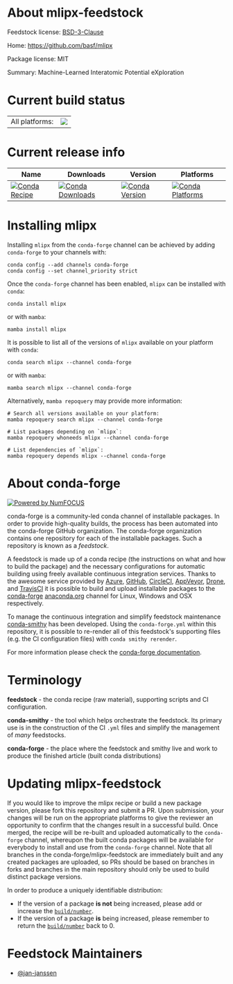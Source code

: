 About mlipx-feedstock
=====================

Feedstock license: [BSD-3-Clause](https://github.com/conda-forge/mlipx-feedstock/blob/main/LICENSE.txt)

Home: https://github.com/basf/mlipx

Package license: MIT

Summary: Machine-Learned Interatomic Potential eXploration

Current build status
====================


<table><tr><td>All platforms:</td>
    <td>
      <a href="https://dev.azure.com/conda-forge/feedstock-builds/_build/latest?definitionId=24930&branchName=main">
        <img src="https://dev.azure.com/conda-forge/feedstock-builds/_apis/build/status/mlipx-feedstock?branchName=main">
      </a>
    </td>
  </tr>
</table>

Current release info
====================

| Name | Downloads | Version | Platforms |
| --- | --- | --- | --- |
| [![Conda Recipe](https://img.shields.io/badge/recipe-mlipx-green.svg)](https://anaconda.org/conda-forge/mlipx) | [![Conda Downloads](https://img.shields.io/conda/dn/conda-forge/mlipx.svg)](https://anaconda.org/conda-forge/mlipx) | [![Conda Version](https://img.shields.io/conda/vn/conda-forge/mlipx.svg)](https://anaconda.org/conda-forge/mlipx) | [![Conda Platforms](https://img.shields.io/conda/pn/conda-forge/mlipx.svg)](https://anaconda.org/conda-forge/mlipx) |

Installing mlipx
================

Installing `mlipx` from the `conda-forge` channel can be achieved by adding `conda-forge` to your channels with:

```
conda config --add channels conda-forge
conda config --set channel_priority strict
```

Once the `conda-forge` channel has been enabled, `mlipx` can be installed with `conda`:

```
conda install mlipx
```

or with `mamba`:

```
mamba install mlipx
```

It is possible to list all of the versions of `mlipx` available on your platform with `conda`:

```
conda search mlipx --channel conda-forge
```

or with `mamba`:

```
mamba search mlipx --channel conda-forge
```

Alternatively, `mamba repoquery` may provide more information:

```
# Search all versions available on your platform:
mamba repoquery search mlipx --channel conda-forge

# List packages depending on `mlipx`:
mamba repoquery whoneeds mlipx --channel conda-forge

# List dependencies of `mlipx`:
mamba repoquery depends mlipx --channel conda-forge
```


About conda-forge
=================

[![Powered by
NumFOCUS](https://img.shields.io/badge/powered%20by-NumFOCUS-orange.svg?style=flat&colorA=E1523D&colorB=007D8A)](https://numfocus.org)

conda-forge is a community-led conda channel of installable packages.
In order to provide high-quality builds, the process has been automated into the
conda-forge GitHub organization. The conda-forge organization contains one repository
for each of the installable packages. Such a repository is known as a *feedstock*.

A feedstock is made up of a conda recipe (the instructions on what and how to build
the package) and the necessary configurations for automatic building using freely
available continuous integration services. Thanks to the awesome service provided by
[Azure](https://azure.microsoft.com/en-us/services/devops/), [GitHub](https://github.com/),
[CircleCI](https://circleci.com/), [AppVeyor](https://www.appveyor.com/),
[Drone](https://cloud.drone.io/welcome), and [TravisCI](https://travis-ci.com/)
it is possible to build and upload installable packages to the
[conda-forge](https://anaconda.org/conda-forge) [anaconda.org](https://anaconda.org/)
channel for Linux, Windows and OSX respectively.

To manage the continuous integration and simplify feedstock maintenance
[conda-smithy](https://github.com/conda-forge/conda-smithy) has been developed.
Using the ``conda-forge.yml`` within this repository, it is possible to re-render all of
this feedstock's supporting files (e.g. the CI configuration files) with ``conda smithy rerender``.

For more information please check the [conda-forge documentation](https://conda-forge.org/docs/).

Terminology
===========

**feedstock** - the conda recipe (raw material), supporting scripts and CI configuration.

**conda-smithy** - the tool which helps orchestrate the feedstock.
                   Its primary use is in the construction of the CI ``.yml`` files
                   and simplify the management of *many* feedstocks.

**conda-forge** - the place where the feedstock and smithy live and work to
                  produce the finished article (built conda distributions)


Updating mlipx-feedstock
========================

If you would like to improve the mlipx recipe or build a new
package version, please fork this repository and submit a PR. Upon submission,
your changes will be run on the appropriate platforms to give the reviewer an
opportunity to confirm that the changes result in a successful build. Once
merged, the recipe will be re-built and uploaded automatically to the
`conda-forge` channel, whereupon the built conda packages will be available for
everybody to install and use from the `conda-forge` channel.
Note that all branches in the conda-forge/mlipx-feedstock are
immediately built and any created packages are uploaded, so PRs should be based
on branches in forks and branches in the main repository should only be used to
build distinct package versions.

In order to produce a uniquely identifiable distribution:
 * If the version of a package **is not** being increased, please add or increase
   the [``build/number``](https://docs.conda.io/projects/conda-build/en/latest/resources/define-metadata.html#build-number-and-string).
 * If the version of a package **is** being increased, please remember to return
   the [``build/number``](https://docs.conda.io/projects/conda-build/en/latest/resources/define-metadata.html#build-number-and-string)
   back to 0.

Feedstock Maintainers
=====================

* [@jan-janssen](https://github.com/jan-janssen/)


